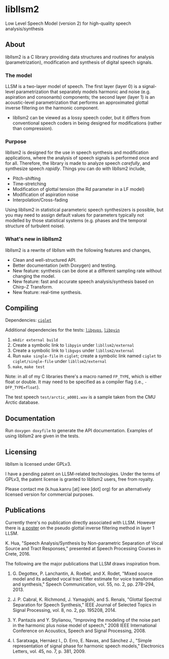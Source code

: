 libllsm2
===

Low Level Speech Model (version 2) for high-quality speech analysis/synthesis

About
---

libllsm2 is a C library providing data structures and routines for analysis (parametrization), modification and synthesis of digital speech signals.

### The model

LLSM is a two-layer model of speech. The first layer (layer 0) is a signal-level parametrization that separately models harmonic and noise (e.g. aspiration and consonants) components; the second layer (layer 1) is an acoustic-level parametrization that performs an approximated glottal inverse filtering on the harmonic component.

* libllsm2 can be viewed as a lossy speech coder, but it differs from conventional speech coders in being designed for modifications (rather than compression).

### Purpose

libllsm2 is designed for the use in speech synthesis and modification applications, where the analysis of speech signals is performed once and for all. Therefore, the library is made to analyze speech *carefully*, and synthesize speech *rapidly*. Things you can do with libllsm2 include,

* Pitch-shifting
* Time-stretching
* Modification of glottal tension (the Rd parameter in a LF model)
* Modification of aspiration noise
* Interpolation/Cross-fading

Using libllsm2 in statistical parameteric speech synthesizers is possible, but you may need to assign default values for parameters typically not modelled by those statistical systems (e.g. phases and the temporal structure of turbulent noise).

### What's new in libllsm2

libllsm2 is a rewrite of libllsm with the following features and changes,

* Clean and well-structured API.
* Better documentation (with Doxygen) and testing.
* New feature: synthesis can be done at a different sampling rate without changing the model.
* New feature: fast and accurate speech analysis/synthesis based on Chirp-Z Transform.
* New feature: real-time synthesis.

Compiling
---

Dependencies: [`ciglet`](https://github.com/Sleepwalking/ciglet)

Additional dependencies for the tests: [`libgvps`](https://github.com/Sleepwalking/libgvps), [`libpyin`](https://github.com/Sleepwalking/libpyin)

1. `mkdir external build`
2. Create a symbolic link to `libpyin` under `libllsm2/external`
3. Create a symbolic link to `libgvps` under `libllsm2/external`
4. Run `make single-file` in `ciglet`; create a symbolic link named `ciglet` to `ciglet/single-file` under `libllsm2/external`
5. `make`, `make test`

Note: in all of my C libraries there's a macro named `FP_TYPE`, which is either float or double. It may need to be specified as a compiler flag (i.e., `-DFP_TYPE=float`).

The test speech `test/arctic_a0001.wav` is a sample taken from the CMU Arctic database.

Documentation
---

Run `doxygen doxyfile` to generate the API documentation. Examples of using libllsm2 are given in the tests.

Licensing
---

libllsm is licensed under GPLv3.

I have a pending patent on LLSM-related technologies. Under the terms of GPLv3, the patent license is granted to libllsm2 users, free from royalty.

Please contact me (k.hua.kanru [at] ieee [dot] org) for an alternatively licensed version for commercial purposes.

Publications
---

Currently there's no publication directly associated with LLSM. However there is [a poster](http://khua5.web.engr.illinois.edu/writings/hua-spcc-poster.pdf) on the pseudo glottal inverse filtering method in layer 1 LLSM.

K. Hua, "Speech Analysis/Synthesis by Non-parametric Separation of Vocal Source and Tract Responses," presented at Speech Processing Courses in Crete, 2016.

The following are the major publications that LLSM draws inspiration from.

1. G. Degottex, P. Lanchantin, A. Roebel, and X. Rodet, "Mixed source model and its adapted vocal tract filter estimate for voice transformation and synthesis," Speech Communication, vol. 55, no. 2, pp. 278–294, 2013.

2. J. P. Cabral, K. Richmond, J. Yamagishi, and S. Renals, "Glottal Spectral Separation for Speech Synthesis," IEEE Journal of Selected Topics in Signal Processing, vol. 8, no. 2, pp. 195208, 2014.

3. Y. Pantazis and Y. Stylianou, "Improving the modeling of the noise part in the harmonic plus noise model of speech," 2008 IEEE International Conference on Acoustics, Speech and Signal Processing, 2008.

4. I. Saratxaga, Hernáez I., D. Erro, E. Navas, and Sánchez J., "Simple representation of signal phase for harmonic speech models," Electronics Letters, vol. 45, no. 7, p. 381, 2009.

